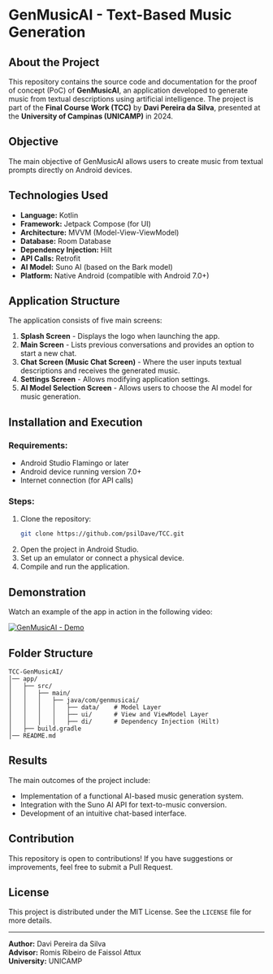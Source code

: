 # GenMusicAI - Text-Based Music Generation

## About the Project
This repository contains the source code and documentation for the proof of concept (PoC) of **GenMusicAI**, an application developed to generate music from textual descriptions using artificial intelligence. 
The project is part of the **Final Course Work (TCC)** by **Davi Pereira da Silva**, presented at the **University of Campinas (UNICAMP)** in 2024.

## Objective
The main objective of GenMusicAI allows users to create music from textual prompts directly on Android devices.

## Technologies Used
- **Language:** Kotlin
- **Framework:** Jetpack Compose (for UI)
- **Architecture:** MVVM (Model-View-ViewModel)
- **Database:** Room Database
- **Dependency Injection:** Hilt
- **API Calls:** Retrofit
- **AI Model:** Suno AI (based on the Bark model)
- **Platform:** Native Android (compatible with Android 7.0+)

## Application Structure
The application consists of five main screens:
1. **Splash Screen** - Displays the logo when launching the app.
2. **Main Screen** - Lists previous conversations and provides an option to start a new chat.
3. **Chat Screen (Music Chat Screen)** - Where the user inputs textual descriptions and receives the generated music.
4. **Settings Screen** - Allows modifying application settings.
5. **AI Model Selection Screen** - Allows users to choose the AI model for music generation.

## Installation and Execution
### Requirements:
- Android Studio Flamingo or later
- Android device running version 7.0+
- Internet connection (for API calls)

### Steps:
1. Clone the repository:
   ```sh
   git clone https://github.com/psilDave/TCC.git
   ```
2. Open the project in Android Studio.
3. Set up an emulator or connect a physical device.
4. Compile and run the application.

## Demonstration
Watch an example of the app in action in the following video:

[![GenMusicAI - Demo](https://img.youtube.com/vi/kx2HO6pW0lc/0.jpg)](https://youtu.be/kx2HO6pW0lc)

## Folder Structure
```
TCC-GenMusicAI/
│── app/
│   ├── src/
│   │   ├── main/
│   │   │   ├── java/com/genmusicai/
│   │   │   │   ├── data/    # Model Layer
│   │   │   │   ├── ui/      # View and ViewModel Layer
│   │   │   │   ├── di/      # Dependency Injection (Hilt)
│   ├── build.gradle
│── README.md
```

## Results
The main outcomes of the project include:
- Implementation of a functional AI-based music generation system.
- Integration with the Suno AI API for text-to-music conversion.
- Development of an intuitive chat-based interface.

## Contribution
This repository is open to contributions! If you have suggestions or improvements, feel free to submit a Pull Request.

## License
This project is distributed under the MIT License. See the `LICENSE` file for more details.

---
**Author:** Davi Pereira da Silva  
**Advisor:** Romis Ribeiro de Faissol Attux  
**University:** UNICAMP  

